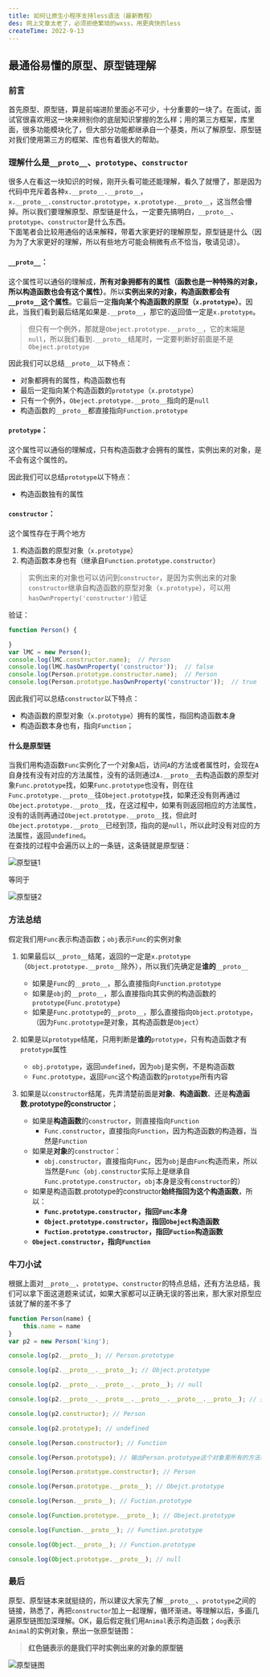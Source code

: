 ```yaml
---
title: 如何让原生小程序支持less语法（最新教程）
des: 网上文章太老了，必须拒绝繁琐的wxss，用更爽快的less
createTime: 2022-9-13
---
```


## 最通俗易懂的原型、原型链理解

### 前言
首先原型、原型链，算是前端进阶里面必不可少，十分重要的一块了。在面试，面试官很喜欢用这一块来辨别你的底层知识掌握的怎么样；用的第三方框架，库里面，很多功能模块化了，但大部分功能都继承自一个基类，所以了解原型、原型链对我们使用第三方的框架、库也有着很大的帮助。  

### 理解什么是`__proto__`、`prototype`、`constructor`
很多人在看这一块知识的时候，刚开头看可能还能理解，看久了就懵了，那是因为代码中充斥着各种`x.__proto__.__proto__`，`x.__proto__.constructor.prototype`，`x.prototype.__proto__`，这当然会懵掉。所以我们要理解原型、原型链是什么，一定要先搞明白，`__proto__`、`prototype`、`constructor`是什么东西。  
下面笔者会比较用通俗的话来解释，带着大家更好的理解原型，原型链是什么（因为为了大家更好的理解，所以有些地方可能会稍微有点不恰当，敬请见谅）。

#### `__proto__`：
这个属性可以通俗的理解成，**所有对象拥都有的属性（函数也是一种特殊的对象，所以构造函数也会有这个属性）**。所以**实例出来的对象，构造函数都会有`__proto__`这个属性**。它最后一定**指向某个构造函数的原型（`x.prototype`）**。因此，当我们看到最后结尾如果是`.__proto__`，那它的返回值一定是`x.prototype`。
> 但只有一个例外，那就是`Obeject.prototype.__proto__`，它的末端是`null`，所以我们看到`.__proto__`结尾时，一定要判断好前面是不是`Obeject.prototype`

因此我们可以总结`__proto__`以下特点：
- 对象都拥有的属性，构造函数也有
- 最后一定指向某个构造函数的`prototype`（`x.prototype`）
- 只有一个例外，`Obeject.prototype.__proto__`指向的是`null`
- 构造函数的`__proto__`都直接指向`Function.prototype`

#### `prototype`：
这个属性可以通俗的理解成，只有构造函数才会拥有的属性，实例出来的对象，是不会有这个属性的。  

因此我们可以总结`prototype`以下特点：
- 构造函数独有的属性

#### `constructor`：
这个属性存在于两个地方
1. 构造函数的原型对象（`x.prototype`）
2. 构造函数本身也有（继承自`Function.prototype.constructor`）

> 实例出来的对象也可以访问到`constructor`，是因为实例出来的对象`constructor`继承自构造函数的原型对象（`x.prototype`），可以用`hasOwnProperty('constructor')`验证 

验证：
```javascript
function Person() {

}
var lMC = new Person();
console.log(lMC.constructor.name);  // Person
console.log(lMC.hasOwnProperty('constructor'));  // false
console.log(Person.prototype.constructor.name);  // Person
console.log(Person.prototype.hasOwnProperty('constructor'));  // true
```

因此我们可以总结`constructor`以下特点：
- 构造函数的原型对象（`x.prototype`）拥有的属性，指回构造函数本身
- 构造函数本身也有，指向`Function`；

#### 什么是原型链
当我们用构造函数`Func`实例化了一个对象`A`后，访问`A`的方法或者属性时，会现在`A`自身找有没有对应的方法属性，没有的话则通过`A.__proto__`去构造函数的原型对象`Func.prototype`找，如果`Func.prototype`也没有，则在往`Func.prototype.__proto__`往`Obeject.prototype`找，如果还没有则再通过`Obeject.prototype.__proto__`找，在这过程中，如果有则返回相应的方法属性，没有的话则再通过`Obeject.prototype.__proto__`找，但此时`Obeject.prototype.__proto__`已经到顶，指向的是`null`，所以此时没有对应的方法属性，返回`undefined`。  
在查找的过程中会遍历以上的一条链，这条链就是原型链：

![原型链1](../md/about-prototype/pic_1.png)

等同于  




![原型链2](../md/about-prototype/pic_2.png)


### 方法总结
假定我们用`Func`表示构造函数；`obj`表示`Func`的实例对象

1. 如果最后以`__proto__`结尾，返回的一定是`x.prototype`（`Object.prototype.__proto__`除外），所以我们先确定是**谁的**`__proto__`
   - 如果是`Func`的`__proto__`，那么直接指向`Function.prototype`
   - 如果是`obj`的`__proto__`，那么直接指向其实例的构造函数的`prototype`(`Func.prototype`)
   - 如果是`Func.prototype`的`__proto__`，那么直接指向`Object.prototype`，（因为`Func.prototype`是对象，其构造函数是`Object`）

2. 如果是以`prototype`结尾，只用判断是**谁的**`prototype`，只有构造函数才有`prototype`属性
   - `obj.prototype`，返回`undefined`，因为`obj`是实例，不是构造函数
   - `Func.prototype`，返回`Func`这个构造函数的`prototype`所有内容

3. 如果是以`constructor`结尾，先弄清楚前面是**对象**、**构造函数**、还是**构造函数.prototype的constructor**；
   - 如果是**构造函数**的`constructor`，则直接指向`Function`
     - `Func.constructor`，直接指向`Function`，因为构造函数的构造器，当然是`Function`
   - 如果是**对象**的`constructor`：
     - `obj.constructor`，直接指向`Func`，因为`obj`是由`Func`构造而来，所以当然是`Func`（`obj.constructor`实际上是继承自`Func.prototype.constructor`，`obj`本身是没有`constructor`的）
   - 如果是构造函数.prototype的constructor**始终指回为这个构造函数**，所以：
     - **`Func.prototype.constructor`，指回`Func`本身**
     - **`Object.prototype.constructor`，指回`Obeject`构造函数**
     - **`Fuction.prototype.constructor`，指回`Fuction`构造函数**
   - **`Obeject.constructor`，指向`Function`**


### 牛刀小试
根据上面对`__proto__`、`prototype`、`constructor`的特点总结，还有方法总结，我们可以拿下面这道题来试试，如果大家都可以正确无误的答出来，那大家对原型应该就了解的差不多了
```javascript
function Person(name) {
    this.name = name
}
var p2 = new Person('king');

console.log(p2.__proto__); // Person.prototype

console.log(p2.__proto__.__proto__); // Object.prototype

console.log(p2.__proto__.__proto__.__proto__); // null

console.log(p2.__proto__.__proto__.__proto__.__proto__.__proto__); // 报错

console.log(p2.constructor); // Person

console.log(p2.prototype); // undefined

console.log(Person.constructor); // Function

console.log(Person.prototype); // 输出Person.prototype这个对象里所有的方法和属性

console.log(Person.prototype.constructor); // Person

console.log(Person.prototype.__proto__); // Obejct.prototype

console.log(Person.__proto__); // Fuction.prototype

console.log(Function.prototype.__proto__); // Obeject.prototype

console.log(Function.__proto__); // Function.prototype

console.log(Object.__proto__); // Function.prototype

console.log(Object.prototype.__proto__); // null
``` 

### 最后
原型、原型链本来就挺绕的，所以建议大家先了解`__proto__`、`prototype`之间的链接，熟悉了，再把`constructor`加上一起理解，循环渐进。等理解以后，多画几遍原型链图加深理解。OK，最后假定我们用`Animal`表示构造函数；`dog`表示`Animal`的实例对象，祭出一张原型链图：
> **红色链表示的是我们平时实例出来的对象的原型链**

![原型链图](../md/about-prototype/pic_3.png)